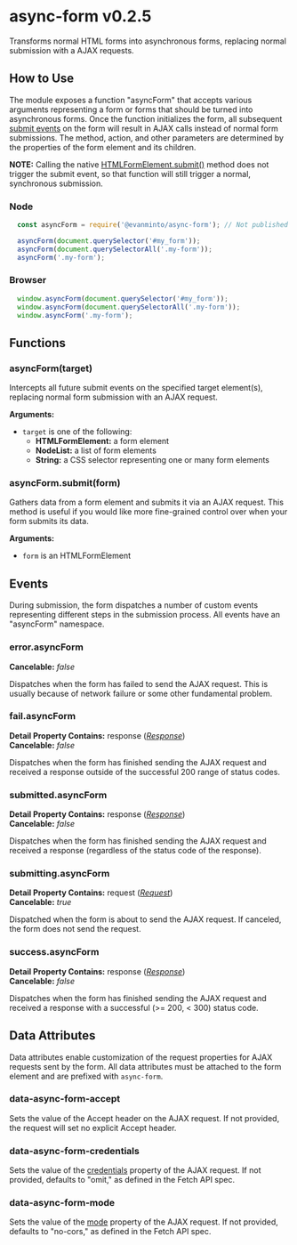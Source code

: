 # async-form v0.2.5

Transforms normal HTML forms into asynchronous forms, replacing normal submission with a AJAX requests.

## How to Use
The module exposes a function "asyncForm" that accepts various arguments representing a form or forms that should be turned into asynchronous forms. Once the function initializes the form, all subsequent [submit events](https://developer.mozilla.org/en-US/docs/Web/Events/submit) on the form will result in AJAX calls instead of normal form submissions. The method, action, and other parameters are determined by the properties of the form element and its children.

**NOTE:** Calling the native [HTMLFormElement.submit()](https://developer.mozilla.org/en-US/docs/Web/API/HTMLFormElement/submit) method does not trigger the submit event, so that function will still trigger a normal, synchronous submission.

### Node
```js
  const asyncForm = require('@evanminto/async-form'); // Not published to NPM yet!

  asyncForm(document.querySelector('#my_form'));
  asyncForm(document.querySelectorAll('.my-form'));
  asyncForm('.my-form');
```

### Browser
```js
  window.asyncForm(document.querySelector('#my_form'));
  window.asyncForm(document.querySelectorAll('.my-form'));
  window.asyncForm('.my-form');
```

## Functions
### asyncForm(target)
Intercepts all future submit events on the specified target element(s), replacing
normal form submission with an AJAX request.

**Arguments:**
  * `target` is one of the following:
    * **HTMLFormElement:** a form element
    * **NodeList:** a list of form elements
    * **String:** a CSS selector representing one or many form elements

### asyncForm.submit(form)
Gathers data from a form element and submits it via an AJAX request.
This method is useful if you would like more fine-grained control over when your form submits its data.

**Arguments:**
  * `form` is an HTMLFormElement

## Events
During submission, the form dispatches a number of custom events representing different steps in the submission process. All events have an "asyncForm" namespace.

### error.asyncForm
**Cancelable:** *false*

Dispatches when the form has failed to send the AJAX request. This is usually because of network failure or some other fundamental problem.

### fail.asyncForm
**Detail Property Contains:** response (*[Response](https://developer.mozilla.org/en-US/docs/Web/API/Response)*)<br>
**Cancelable:** *false*

Dispatches when the form has finished sending the AJAX request and received a response outside of the successful 200 range of status codes.

### submitted.asyncForm
**Detail Property Contains:** response (*[Response](https://developer.mozilla.org/en-US/docs/Web/API/Response)*)<br>
**Cancelable:** *false*

Dispatches when the form has finished sending the AJAX request and received a response (regardless of the status code of the response).

### submitting.asyncForm
**Detail Property Contains:** request (*[Request](https://developer.mozilla.org/en-US/docs/Web/API/Request)*)<br>
**Cancelable:** *true*

Dispatched when the form is about to send the AJAX request. If canceled, the form does not send the request.

### success.asyncForm
**Detail Property Contains:** response (*[Response](https://developer.mozilla.org/en-US/docs/Web/API/Response)*)<br>
**Cancelable:** *false*

Dispatches when the form has finished sending the AJAX request and received a response with a successful (&gt;= 200, &lt; 300) status code.

## Data Attributes
Data attributes enable customization of the request properties for AJAX requests sent by the form.
All data attributes must be attached to the form element and are prefixed with `async-form`.

### data-async-form-accept
Sets the value of the Accept header on the AJAX request.
If not provided, the request will set no explicit Accept header.

### data-async-form-credentials
Sets the value of the [credentials](https://developer.mozilla.org/en-US/docs/Web/API/Request/credentials) property of the AJAX request.
If not provided, defaults to "omit," as defined in the Fetch API spec.

### data-async-form-mode
Sets the value of the [mode](https://developer.mozilla.org/en-US/docs/Web/API/Request/mode) property of the AJAX request.
If not provided, defaults to "no-cors," as defined in the Fetch API spec.
